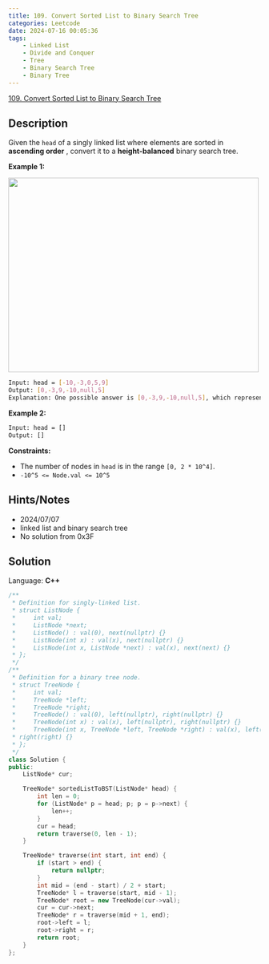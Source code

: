 ```yaml
---
title: 109. Convert Sorted List to Binary Search Tree
categories: Leetcode
date: 2024-07-16 00:05:36
tags:
    - Linked List
    - Divide and Conquer
    - Tree
    - Binary Search Tree
    - Binary Tree
---
```


[109. Convert Sorted List to Binary Search Tree](https://leetcode.com/problems/convert-sorted-list-to-binary-search-tree/description/)

## Description

Given the `head` of a singly linked list where elements are sorted in **ascending order** , convert it to a **height-balanced** binary search tree.

**Example 1:**

<img alt="" src="https://assets.leetcode.com/uploads/2020/08/17/linked.jpg" style="width: 500px; height: 388px;">

```bash
Input: head = [-10,-3,0,5,9]
Output: [0,-3,9,-10,null,5]
Explanation: One possible answer is [0,-3,9,-10,null,5], which represents the shown height balanced BST.
```

**Example 2:**

```bash
Input: head = []
Output: []
```

**Constraints:**

- The number of nodes in `head` is in the range `[0, 2 * 10^4]`.
- `-10^5 <= Node.val <= 10^5`

## Hints/Notes

- 2024/07/07
- linked list and binary search tree
- No solution from 0x3F

## Solution

Language: **C++**

```C++
/**
 * Definition for singly-linked list.
 * struct ListNode {
 *     int val;
 *     ListNode *next;
 *     ListNode() : val(0), next(nullptr) {}
 *     ListNode(int x) : val(x), next(nullptr) {}
 *     ListNode(int x, ListNode *next) : val(x), next(next) {}
 * };
 */
/**
 * Definition for a binary tree node.
 * struct TreeNode {
 *     int val;
 *     TreeNode *left;
 *     TreeNode *right;
 *     TreeNode() : val(0), left(nullptr), right(nullptr) {}
 *     TreeNode(int x) : val(x), left(nullptr), right(nullptr) {}
 *     TreeNode(int x, TreeNode *left, TreeNode *right) : val(x), left(left),
 * right(right) {}
 * };
 */
class Solution {
public:
    ListNode* cur;

    TreeNode* sortedListToBST(ListNode* head) {
        int len = 0;
        for (ListNode* p = head; p; p = p->next) {
            len++;
        }
        cur = head;
        return traverse(0, len - 1);
    }

    TreeNode* traverse(int start, int end) {
        if (start > end) {
            return nullptr;
        }
        int mid = (end - start) / 2 + start;
        TreeNode* l = traverse(start, mid - 1);
        TreeNode* root = new TreeNode(cur->val);
        cur = cur->next;
        TreeNode* r = traverse(mid + 1, end);
        root->left = l;
        root->right = r;
        return root;
    }
};
```
